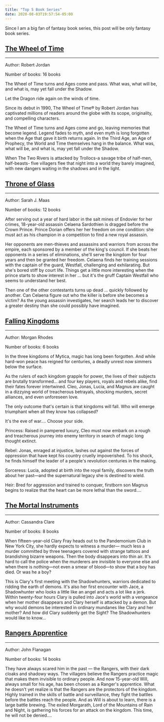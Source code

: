 ```yaml
---
title: "Top 5 Book Series"
date: 2020-08-03T19:57:54-05:00
---
```


Since I am a big fan of fantasy book series, this post will be only fantasy book series.

<!--more-->

## [The Wheel of Time](https://dragonmount.com/Books/index/)

---

Author: Robert Jordan

Number of books: 16 books

The Wheel of Time turns and Ages come and pass. What was, what will be, and what is, may yet fall under the Shadow.

Let the Dragon ride again on the winds of time.

Since its debut in 1990, The Wheel of Time® by Robert Jordan has captivated millions of readers around the globe with its scope, originality, and compelling characters.

The Wheel of Time turns and Ages come and go, leaving memories that become legend. Legend fades to myth, and even myth is long forgotten when the Age that gave it birth returns again. In the Third Age, an Age of Prophecy, the World and Time themselves hang in the balance. What was, what will be, and what is, may yet fall under the Shadow.

When The Two Rivers is attacked by Trollocs-a savage tribe of half-men, half-beasts- five villagers flee that night into a world they barely imagined, with new dangers waiting in the shadows and in the light.

## [Throne of Glass](https://sarahjmaas.com/throneofglass/)

---

Author: Sarah J. Maas

Number of books: 12 books

After serving out a year of hard labor in the salt mines of Endovier for her crimes, 18-year-old assassin Celaena Sardothien is dragged before the Crown Prince. Prince Dorian offers her her freedom on one condition: she must act as his champion in a competition to find a new royal assassin.

Her opponents are men-thieves and assassins and warriors from across the empire, each sponsored by a member of the king's council. If she beats her opponents in a series of eliminations, she'll serve the kingdom for four years and then be granted her freedom. Celaena finds her training sessions with the captain of the guard, Westfall, challenging and exhilarating. But she's bored stiff by court life. Things get a little more interesting when the prince starts to show interest in her ... but it's the gruff Captain Westfall who seems to understand her best.

Then one of the other contestants turns up dead ... quickly followed by another. Can Celaena figure out who the killer is before she becomes a victim? As the young assassin investigates, her search leads her to discover a greater destiny than she could possibly have imagined.

## [Falling Kingdoms](http://www.fallingkingdoms.com/)

---

Author: Morgan Rhodes

Number of books: 6 books

In the three kingdoms of Mytica, magic has long been forgotten. And while hard-won peace has reigned for centuries, a deadly unrest now simmers below the surface.

As the rulers of each kingdom grapple for power, the lives of their subjects are brutally transformed... and four key players, royals and rebels alike, find their fates forever intertwined. Cleo, Jonas, Lucia, and Magnus are caught in a dizzying world of treacherous betrayals, shocking murders, secret alliances, and even unforeseen love.

The only outcome that's certain is that kingdoms will fall. Who will emerge triumphant when all they know has collapsed?

It's the eve of war.... Choose your side.

Princess: Raised in pampered luxury, Cleo must now embark on a rough and treacherous journey into enemy territory in search of magic long thought extinct.

Rebel: Jonas, enraged at injustice, lashes out against the forces of oppression that have kept his country cruelly impoverished. To his shock, he finds himself the leader of a people's revolution centuries in the making.

Sorceress: Lucia, adopted at birth into the royal family, discovers the truth about her past—and the supernatural legacy she is destined to wield.

Heir: Bred for aggression and trained to conquer, firstborn son Magnus begins to realize that the heart can be more lethal than the sword....

## [The Mortal Instruments](https://www.cassandraclare.com/series/the-mortal-instruments/)

---

Author: Cassandra Clare

Number of books: 8 books

When fifteen-year-old Clary Fray heads out to the Pandemonium Club in New York City, she hardly expects to witness a murder― much less a murder committed by three teenagers covered with strange tattoos and brandishing bizarre weapons. Then the body disappears into thin air. It's hard to call the police when the murderers are invisible to everyone else and when there is nothing―not even a smear of blood―to show that a boy has died. Or was he a boy?

This is Clary's first meeting with the Shadowhunters, warriors dedicated to ridding the earth of demons. It's also her first encounter with Jace, a Shadowhunter who looks a little like an angel and acts a lot like a jerk. Within twenty-four hours Clary is pulled into Jace's world with a vengeance when her mother disappears and Clary herself is attacked by a demon. But why would demons be interested in ordinary mundanes like Clary and her mother? And how did Clary suddenly get the Sight? The Shadowhunters would like to know...

## [Rangers Apprentice](http://www.worldofjohnflanagan.com/rangers-apprentice/)

---

Author: John Flanagan

Number of books: 14 books

They have always scared him in the past — the Rangers, with their dark cloaks and shadowy ways. The villagers believe the Rangers practice magic that makes them invisible to ordinary people. And now 15-year-old Will, always small for his age, has been chosen as a Ranger's apprentice. What he doesn't yet realize is that the Rangers are the protectors of the kingdom. Highly trained in the skills of battle and surveillance, they fight the battles before the battles reach the people. And as Will is about to learn, there is a large battle brewing. The exiled Morgarath, Lord of the Mountains of Rain and Night, is gathering his forces for an attack on the kingdom. This time, he will not be denied....









<!--more-->
